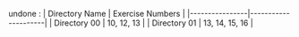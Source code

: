 undone : 
| Directory Name | Exercise Numbers   |
|----------------|---------------------|
| Directory 00   | 10, 12, 13          |
| Directory 01   | 13, 14, 15, 16      |
